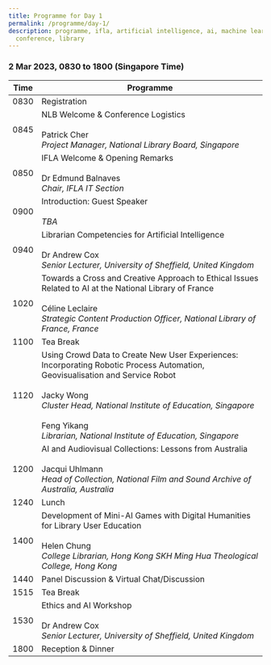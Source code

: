 ```yaml
---
title: Programme for Day 1
permalink: /programme/day-1/
description: programme, ifla, artificial intelligence, ai, machine learning, ml,
  conference, library
---
```

### **2 Mar 2023, 0830 to 1800 (Singapore Time)**

| Time | Programme |
| -------- | -------- |
| 0830     | Registration     |
| 0845     | NLB Welcome & Conference Logistics<br><br>Patrick Cher<br>*Project Manager, National Library Board, Singapore*     |
| 0850     | IFLA Welcome & Opening Remarks<br><br>Dr Edmund Balnaves<br>*Chair, IFLA IT Section*     |
| 0900     | Introduction: Guest Speaker<br><br>*TBA*     |
| 0940     | Librarian Competencies for Artificial Intelligence<br><br>Dr Andrew Cox <br>*Senior Lecturer, University of Sheffield, United Kingdom*     |
| 1020     | Towards a Cross and Creative Approach to Ethical Issues Related to AI at the National Library of France<br><br> Céline Leclaire <br>*Strategic Content Production Officer, National Library of France, France*    |
| 1100     | Tea Break     |
| 1120     | Using Crowd Data to Create New User Experiences: Incorporating Robotic Process Automation, Geovisualisation and Service Robot<br><br>Jacky Wong <br>*Cluster Head, National Institute of Education, Singapore*  <br><br>Feng Yikang <br>*Librarian, National Institute of Education, Singapore*   |
| 1200     | AI and Audiovisual Collections: Lessons from Australia<br><br>Jacqui Uhlmann <br>*Head of Collection, National Film and Sound Archive of Australia, Australia*     |
| 1240     | Lunch     |
| 1400     | Development of Mini-AI Games with Digital Humanities for Library User Education<br><br> Helen Chung <br>*College Librarian, Hong Kong SKH Ming Hua Theological College, Hong Kong*    |
| 1440     | Panel Discussion & Virtual Chat/Discussion     |
| 1515     | Tea Break     |
| 1530     | Ethics and AI Workshop<br><br>Dr Andrew Cox <br>*Senior Lecturer, University of Sheffield, United Kingdom*    |
| 1800     | Reception & Dinner     |      |
